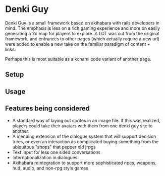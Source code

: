 Denki Guy
=========

Denki Guy is a small framework based on akihabara with rails developers in mind.  The emphasis is less on a rich gaming experience and more on easily generating a 2d map for players to explore.  A LOT was cut from the original framework, and entrances to other pages (which actually require a new url) were added to enable a new take on the familiar paradigm of content + links.  

Perhaps this is most suitable as a konami code variant of another page.    

Setup 
--------------------


Usage
----

Features being considered
-----------
* A standard way of laying out sprites in an image file.  If this was realized, players could take their avatars with them from one denki guy site to another.
* A menuing extension of the dialogue system that will support decision trees, or even an interaction as complicated buying something from the ubiquitous "shops" that pepper old jrpgs
* Text input for less one sided conversations
* Internationalization in dialogues
* Akihabara reintegration to support more sophisticated npcs, weapons, hud, audio, and non-rpg style games 

